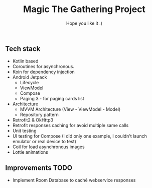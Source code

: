 <h1 align="center">Magic The Gathering Project</h1>

<p align="center">
Hope you like it :)
</p>
<br>

## Tech stack
- Kotlin based
- Coroutines for asynchronous.
- Koin for dependency injection
- Android Jetpack
    - Lifecycle
    - ViewModel
    - Compose
    - Paging 3 - for paging cards list
- Architecture
    - MVVM Architecture (View - ViewModel - Model)
    - Repository pattern
- Retrofit2 & OkHttp3
- Retrofit responses caching for avoid multiple same calls 
- Unit testing
- UI testing for Compose (I did only one example, I couldn't launch emulator or real device to test)
- Coil for load asynchronous images
- Lottie animations

## Improvements TODO
- Implement Room Database to caché webservice responses
